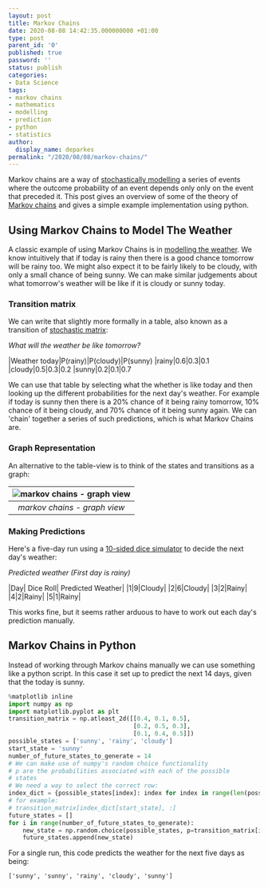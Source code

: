 ```yaml
---
layout: post
title: Markov Chains
date: 2020-08-08 14:42:35.000000000 +01:00
type: post
parent_id: '0'
published: true
password: ''
status: publish
categories:
- Data Science
tags:
- markov chains
- mathematics
- modelling
- prediction
- python
- statistics
author:
  display_name: deparkes
permalink: "/2020/08/08/markov-chains/"
---
```

Markov chains are a way of <a href="https://en.wikipedia.org/wiki/Stochastic_model">stochastically modelling</a> a series of events where the outcome probability of an event depends only only on the event that preceded it. This post gives an overview of some of the theory of <a href="https://en.wikipedia.org/wiki/Markov_chain">Markov chains</a> and gives a simple example implementation using python.
<h2>Using Markov Chains to Model The Weather</h2>
A classic example of using Markov Chains is in <a href="https://en.wikipedia.org/wiki/Examples_of_Markov_chains#A_simple_weather_model">modelling the weather</a>. We know intuitively that if today is rainy then there is a good chance tomorrow will be rainy too. We might also expect it to be fairly likely to be cloudy, with only a small chance of being sunny. We can make similar judgements about what tomorrow's weather will be like if it is cloudy or sunny today.
<h3>Transition matrix</h3>
We can write that slightly more formally in a table, also known as a transition of <a href="https://en.wikipedia.org/wiki/Stochastic_matrix">stochastic matrix</a>:

*What will the weather be like tomorrow?*

|Weather today|P(rainy)|P(cloudy)|P(sunny)
|rainy|0.6|0.3|0.1
|cloudy|0.5|0.3|0.2
|sunny|0.2|0.1|0.7

We can use that table by selecting what the whether is like today and then looking up the different probabilities for the next day's weather. For example if today is sunny then there is a 20% chance of it being rainy tomorrow, 10% chance of it being cloudy, and 70% chance of it being sunny again.
We can 'chain' together a series of such predictions, which is what Markov Chains are.
<h3>Graph Representation</h3>
An alternative to the table-view is to think of the states and transitions as a graph:

| ![markov chains - graph view]({{site.baseurl}}/assets/2020/08/GraphView.png) |
|:--:|
| *markov chains - graph view* |

<h3>Making Predictions</h3>
Here's a five-day run using a <a href="https://rolladie.net/?code=1#!numbers=1&amp;sides=10&amp;length=5&amp;sets=&amp;last_roll_only=false&amp;totals_only=false&amp;start=false">10-sided dice simulator</a> to decide the next day's weather:


*Predicted weather (First day is rainy)*

|Day| Dice Roll| Predicted Weather|
|1|9|Cloudy|
|2|6|Cloudy|
|3|2|Rainy|
|4|2|Rainy|
|5|1|Rainy|


This works fine, but it seems rather arduous to have to work out each day's prediction manually.
<h2>Markov Chains in Python</h2>
Instead of working through Markov chains manually we can use something like a python script. In this case it set up to predict the next 14 days, given that the today is sunny.

```python
%matplotlib inline
import numpy as np
import matplotlib.pyplot as plt
transition_matrix = np.atleast_2d([[0.4, 0.1, 0.5],
                                   [0.2, 0.5, 0.3],
                                   [0.1, 0.4, 0.5]])
possible_states = ['sunny', 'rainy', 'cloudy']
start_state = 'sunny'
number_of_future_states_to_generate = 14
# We can make use of numpy's random choice functionality
# p are the probabilities associated with each of the possible
# states
# We need a way to select the correct row:
index_dict = {possible_states[index]: index for index in range(len(possible_states))}
# for example:
# transition_matrix[index_dict[start_state], :]
future_states = []
for i in range(number_of_future_states_to_generate):
    new_state = np.random.choice(possible_states, p=transition_matrix[index_dict[start_state], :])
    future_states.append(new_state)
```

For a single run, this code predicts the weather for the next five days as being:

```
['sunny', 'sunny', 'rainy', 'cloudy', 'sunny']
```

